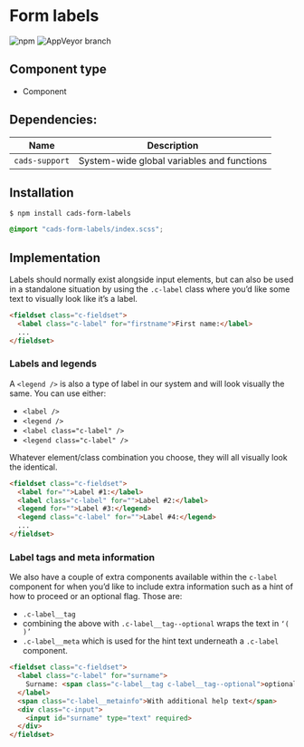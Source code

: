 # Form labels

![npm](https://img.shields.io/npm/v/:package.svg)
![AppVeyor branch](https://img.shields.io/appveyor/ci/:user/:repo/:branch.svg)

## Component type

- Component

## Dependencies:

| Name            | Description                                |
| --------------- | ------------------------------------------ |
| `cads-support` | System-wide global variables and functions |

## Installation

```
$ npm install cads-form-labels
```

```scss
@import "cads-form-labels/index.scss";
```

## Implementation

Labels should normally exist alongside input elements, but can also be used in a standalone situation by using the `.c-label` class where you’d like some text to visually look like it’s a label.

<!-- prettier-ignore-start -->
```html
<fieldset class="c-fieldset">
  <label class="c-label" for="firstname">First name:</label>
  ...
</fieldset>
```
<!-- prettier-ignore-end -->

### Labels and legends

A `<legend />` is also a type of label in our system and will look visually the same. You can use either:

- `<label />`
- `<legend />`
- `<label class="c-label" />`
- `<legend class="c-label" />`

Whatever element/class combination you choose, they will all visually look the identical.

<!-- prettier-ignore-start -->
```html
<fieldset class="c-fieldset">
  <label for="">Label #1:</label>
  <label class="c-label" for="">Label #2:</label>
  <legend for="">Label #3:</legend>
  <legend class="c-label" for="">Label #4:</legend>
  ...
</fieldset>
```
<!-- prettier-ignore-end -->

### Label tags and meta information

We also have a couple of extra components available within the `c-label` component for when you’d like to include extra information such as a hint of how to proceed or an optional flag. Those are:

- `.c-label__tag`
- combining the above with `.c-label__tag--optional` wraps the text in `‘( )’`
- `.c-label__meta` which is used for the hint text underneath a `.c-label` component.

<!-- prettier-ignore-start -->
```html
<fieldset class="c-fieldset">
  <label class="c-label" for="surname">
    Surname: <span class="c-label__tag c-label__tag--optional">optional</span>
  </label>
  <span class="c-label__metainfo">With additional help text</span>
  <div class="c-input">
    <input id="surname" type="text" required>
  </div>
</fieldset>
```
<!-- prettier-ignore-end -->
